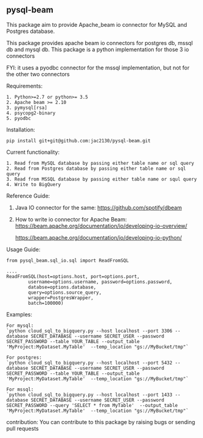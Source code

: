 ## pysql-beam

This package aim to provide Apache_beam io connector for MySQL and Postgres database.


This package provides apache beam io connectors for postgres db, mssql db and mysql db.
This package is a python implementation for those 3 io connectors

FYI: it uses a pyodbc connector for the mssql implementation, but not for the other two connectors  

Requirements:

    1. Python>=2.7 or python>= 3.5
    2. Apache beam >= 2.10
    3. pymysql[rsa]
    4. psycopg2-binary
    5. pyodbc


Installation:
    
    pip install git+git@github.com:jac2130/pysql-beam.git
   


Current functionality:

    1. Read from MySQL database by passing either table name or sql query
    2. Read from Postgres database by passing either table name or sql query
    3. Read from MSSQL database by passing either table name or squl query
    4. Write to BigQuery

Reference Guide:

1. Java IO connector for the same:
    https://github.com/spotify/dbeam

2. How to write io connector for Apache Beam:
    https://beam.apache.org/documentation/io/developing-io-overview/
    
    https://beam.apache.org/documentation/io/developing-io-python/

Usage Guide:
```
from pysql_beam.sql_io.sql import ReadFromSQL

....
ReadFromSQL(host=options.host, port=options.port,
        username=options.username, password=options.password,
        databse=options.database,
        query=options.source_query,
        wrapper=PostgresWrapper,
        batch=100000)

```
Examples:

    For mysql:
    `python cloud_sql_to_bigquery.py --host localhost --port 3306 --database SECRET_DATABASE --username SECRET_USER --password SECRET_PASSWORD --table YOUR_TABLE --output_table 'MyProject:MyDataset.MyTable'  --temp_location "gs://MyBucket/tmp"`

    For postgres:
    `python cloud_sql_to_bigquery.py --host localhost --port 5432 --database SECRET_DATABASE --username SECRET_USER --password SECRET_PASSWORD --table YOUR_TABLE --output_table 'MyProject:MyDataset.MyTable'  --temp_location "gs://MyBucket/tmp"`

    For mssql:
    `python cloud_sql_to_bigquery.py --host localhost --port 1433 --database SECRET_DATABASE --username SECRET_USER --password SECRET_PASSWORD --query 'SELECT * from MyTable'  --output_table 'MyProject:MyDataset.MyTable'  --temp_location "gs://MyBucket/tmp"` 


contribution:
    You can contribute to this package by raising bugs or sending pull requests
